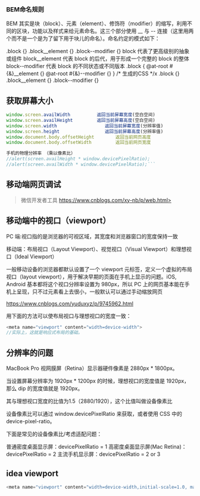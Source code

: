 ### BEM命名规则
BEM 其实是块（block）、元素（element）、修饰符（modifier）的缩写，利用不同的区块，功能以及样式来给元素命名。这三个部分使用 __ 与 -- 连接（这里用两个而不是一个是为了留下用于块儿的命名）。命名约定的模式如下：

.block {}
.block__element {}
.block--modifier {}
block 代表了更高级别的抽象或组件
block__element 代表 block 的后代，用于形成一个完整的 block 的整体
block--modifier 代表 block 的不同状态或不同版本
.block {
    @at-root #{&}__element {}
    @at-root #{&}--modifier {}
}
/* 生成的CSS */x
.block {}
.block__element {}
.block--modifier {}

## 获取屏幕大小
```js
window.screen.availWidth          返回当前屏幕宽度(空白空间) 
window.screen.availHeight         返回当前屏幕高度(空白空间) 
window.screen.width                  返回当前屏幕宽度(分辨率值) 
window.screen.height                 返回当前屏幕高度(分辨率值) 
window.document.body.offsetHeight        返回当前网页高度 
window.document.body.offsetWidth         返回当前网页宽度

手机的物理分辨率 （乘以像素比）
//alert(screen.availHeight * window.devicePixelRatio);
//alert(screen.availWidth * window.devicePixelRatio);```
```
## 移动端网页调试
>微信开发者工具
https://www.cnblogs.com/xy-nb/p/web.html>
## 移动端中的视口（viewport）
PC 端:视口指的是浏览器的可视区域，其宽度和浏览器窗口的宽度保持一致

移动端：布局视口（Layout Viewport）、视觉视口（Visual Viewport）和理想视口（Ideal Viewport）

一般移动设备的浏览器都默认设置了一个 viewport 元标签，定义一个虚拟的布局视口（layout viewport），用于解决早期的页面在手机上显示的问题。iOS, Android 基本都将这个视口分辨率设置为 980px，所以 PC 上的网页基本能在手机上呈现，只不过元素看上去很小，一般默认可以通过手动缩放网页

https://www.cnblogs.com/yuduxyz/p/9745962.html

用下面的方法可以使布局视口与理想视口的宽度一致：
```js
<meta name="viewport" content="width=device-width">
//实际上，这就是响应式布局的基础。
```

## 分辨率的问题
MacBook Pro 视网膜屏（Retina）显示器硬件像素是 2880px * 1800px。

当设置屏幕分辨率为 1920px * 1200px 的时候，理想视口的宽度值是 1920px， 那么 dip 的宽度值就是 1920px。

其与理想视口宽度的比值为1.5（2880/1920），这个比值叫做设备像素比

设备像素比可以通过 window.devicePixelRatio 来获取，或者使用 CSS 中的 device-pixel-ratio。

下面是常见的设备像素比/考虑适配问题：

普通密度桌面显示屏：devicePixelRatio = 1
高密度桌面显示屏(Mac Retina)：devicePixelRatio = 2
主流手机显示屏：devicePixelRatio = 2 or 3

## idea viewport
``` js
<meta name="viewport" content="width=device-width,initial-scale=1.0, maximum-scale=1.0, user-scalable=0">
```
